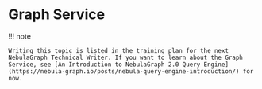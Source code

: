 # Graph Service

!!! note

    Writing this topic is listed in the training plan for the next NebulaGraph Technical Writer. If you want to learn about the Graph Service, see [An Introduction to NebulaGraph 2.0 Query Engine](https://nebula-graph.io/posts/nebula-query-engine-introduction/) for now.
